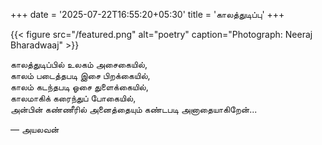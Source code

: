 +++
date = '2025-07-22T16:55:20+05:30'
title = 'காலத்துடிப்பு'
+++

{{< figure src="/featured.png" alt="poetry" caption="Photograph: Neeraj Bharadwaaj" >}}

காலத்துடிப்பில் உலகம் அசைகையில், <br>
காலம் படைத்தபடி இசை பிறக்கையில், <br>
காலம் கடந்தபடி ஓசை துளைக்கையில், <br>
காலமாகிக் கரைந்துப் போகையில், <br>
அன்பின் கண்ணீரில் அனைத்தையும் கண்டபடி அனாதையாகிறேன்...<br>

— அயலவன்
